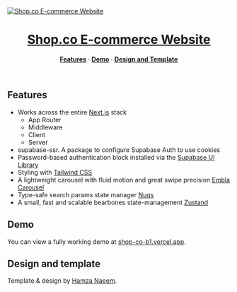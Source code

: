 <a href="https://shop-co-b1.vercel.app/">
  <img alt="Shop.co E-commerce Website" src="https://i.imgur.com/R05aJST.png">
  <h1 align="center">Shop.co E-commerce Website</h1>
</a>

<p align="center">
  <a href="#features"><strong>Features</strong></a> ·
  <a href="#demo"><strong>Demo</strong></a> ·
  <a href="#design-and-template"><strong>Design and Template</strong></a>
</p>
<br/>

## Features

- Works across the entire [Next.js](https://nextjs.org) stack
  - App Router
  - Middleware
  - Client
  - Server
- supabase-ssr. A package to configure Supabase Auth to use cookies
- Password-based authentication block installed via the [Supabase UI Library](https://supabase.com/ui/docs/nextjs/password-based-auth)
- Styling with [Tailwind CSS](https://tailwindcss.com)
- A lightweight carousel with fluid motion and great swipe precision [Embla Carousel](https://www.embla-carousel.com)
- Type-safe search params state manager [Nuqs](https://nuqs.dev)
- A small, fast and scalable bearbones state-management [Zustand](https://github.com/pmndrs/zustand)

## Demo

You can view a fully working demo at [shop-co-b1.vercel.app](https://shop-co-b1.vercel.app/).

## Design and template

Template & design by [Hamza Naeem](https://www.figma.com/@hamzauix).
